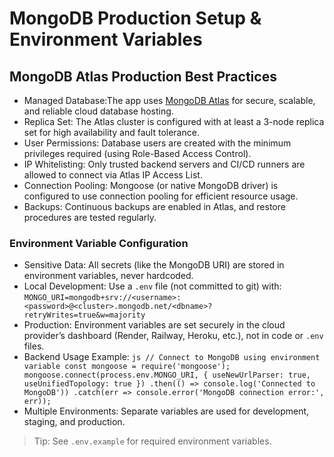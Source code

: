 # MongoDB Production Setup & Environment Variables

## MongoDB Atlas Production Best Practices

- Managed Database:The app uses [MongoDB Atlas](https://www.mongodb.com/atlas) for secure, scalable, and reliable cloud database hosting.
- Replica Set: The Atlas cluster is configured with at least a 3-node replica set for high availability and fault tolerance.
- User Permissions: Database users are created with the minimum privileges required (using Role-Based Access Control).
- IP Whitelisting: Only trusted backend servers and CI/CD runners are allowed to connect via Atlas IP Access List.
- Connection Pooling: Mongoose (or native MongoDB driver) is configured to use connection pooling for efficient resource usage.
- Backups: Continuous backups are enabled in Atlas, and restore procedures are tested regularly.

### Environment Variable Configuration

- Sensitive Data: All secrets (like the MongoDB URI) are stored in environment variables, never hardcoded.
- Local Development: Use a `.env` file (not committed to git) with:
  `
  MONGO_URI=mongodb+srv://<username>:<password>@<cluster>.mongodb.net/<dbname>?retryWrites=true&w=majority
  `
- Production: Environment variables are set securely in the cloud provider’s dashboard (Render, Railway, Heroku, etc.), not in code or `.env` files.
- Backend Usage Example:
  `js
  // Connect to MongoDB using environment variable
  const mongoose = require('mongoose');
  mongoose.connect(process.env.MONGO_URI, {
    useNewUrlParser: true,
    useUnifiedTopology: true
  })
  .then(() => console.log('Connected to MongoDB'))
  .catch(err => console.error('MongoDB connection error:', err));
  `
- Multiple Environments: Separate variables are used for development, staging, and production.

> Tip: See `.env.example` for required environment variables.

